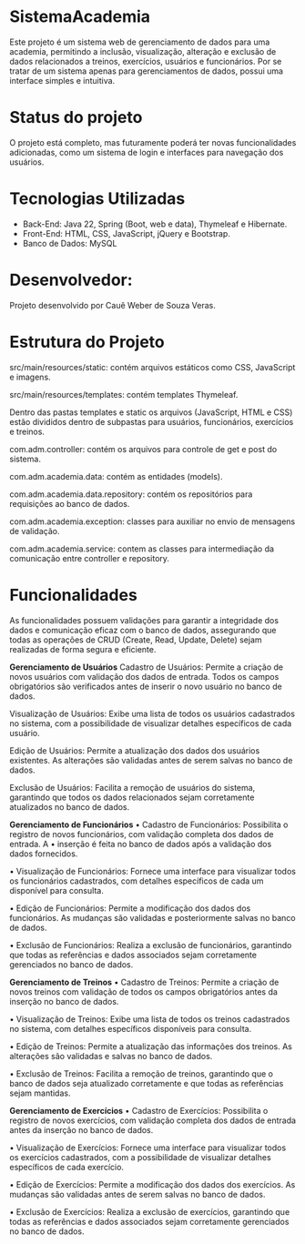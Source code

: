 # SistemaAcademia
Este projeto é um sistema web de gerenciamento de dados para uma academia, permitindo a inclusão, visualização, alteração e exclusão de dados relacionados a treinos, exercícios, usuários e funcionários.
Por se tratar de um sistema apenas para gerenciamentos de dados, possui uma interface simples e intuitiva. 

# Status do projeto
O projeto está completo, mas futuramente poderá ter novas funcionalidades adicionadas, como um sistema de login e interfaces para navegação dos usuários.

# Tecnologias Utilizadas
- Back-End: Java 22, Spring (Boot, web e data), Thymeleaf e Hibernate.
- Front-End: HTML, CSS, JavaScript, jQuery e Bootstrap.
- Banco de Dados: MySQL

# Desenvolvedor: 
Projeto desenvolvido por Cauê Weber de Souza Veras.

# Estrutura do Projeto
src/main/resources/static: contém arquivos estáticos como CSS, JavaScript e imagens.

src/main/resources/templates: contém templates Thymeleaf.

Dentro das pastas templates e static os arquivos (JavaScript, HTML e CSS) estão divididos dentro de subpastas para usuários, funcionários, exercícios e treinos.


com.adm.controller: contém os arquivos para controle de get e post do sistema.

com.adm.academia.data: contém as entidades (models).

com.adm.academia.data.repository: contém os repositórios para requisições ao banco de dados.

com.adm.academia.exception: classes para auxiliar no envio de mensagens de validação.

com.adm.academia.service: contem as classes para intermediação da comunicação entre controller e repository.

# Funcionalidades
As funcionalidades possuem validações para garantir a integridade dos dados e comunicação eficaz com o banco de dados, assegurando que todas as operações de CRUD (Create, Read, Update, Delete) sejam realizadas de forma segura e eficiente.

**Gerenciamento de Usuários**
Cadastro de Usuários: Permite a criação de novos usuários com validação dos dados de entrada. Todos os campos obrigatórios são verificados antes de inserir o novo usuário no banco de dados.

Visualização de Usuários: Exibe uma lista de todos os usuários cadastrados no sistema, com a possibilidade de visualizar detalhes específicos de cada usuário.

Edição de Usuários: Permite a atualização dos dados dos usuários existentes. As alterações são validadas antes de serem salvas no banco de dados.

Exclusão de Usuários: Facilita a remoção de usuários do sistema, garantindo que todos os dados relacionados sejam corretamente atualizados no banco de dados.

**Gerenciamento de Funcionários**
• Cadastro de Funcionários: Possibilita o registro de novos funcionários, com validação completa dos dados de entrada. A • inserção é feita no banco de dados após a validação dos dados fornecidos.

• Visualização de Funcionários: Fornece uma interface para visualizar todos os funcionários cadastrados, com detalhes específicos de cada um disponível para consulta.

• Edição de Funcionários: Permite a modificação dos dados dos funcionários. As mudanças são validadas e posteriormente salvas no banco de dados.

• Exclusão de Funcionários: Realiza a exclusão de funcionários, garantindo que todas as referências e dados associados sejam corretamente gerenciados no banco de dados.

**Gerenciamento de Treinos**
• Cadastro de Treinos: Permite a criação de novos treinos com validação de todos os campos obrigatórios antes da inserção no banco de dados.

• Visualização de Treinos: Exibe uma lista de todos os treinos cadastrados no sistema, com detalhes específicos disponíveis para consulta.

• Edição de Treinos: Permite a atualização das informações dos treinos. As alterações são validadas e salvas no banco de dados.

• Exclusão de Treinos: Facilita a remoção de treinos, garantindo que o banco de dados seja atualizado corretamente e que todas as referências sejam mantidas.

**Gerenciamento de Exercícios**
• Cadastro de Exercícios: Possibilita o registro de novos exercícios, com validação completa dos dados de entrada antes da inserção no banco de dados.

• Visualização de Exercícios: Fornece uma interface para visualizar todos os exercícios cadastrados, com a possibilidade de visualizar detalhes específicos de cada exercício.

• Edição de Exercícios: Permite a modificação dos dados dos exercícios. As mudanças são validadas antes de serem salvas no banco de dados.

• Exclusão de Exercícios: Realiza a exclusão de exercícios, garantindo que todas as referências e dados associados sejam corretamente gerenciados no banco de dados.
